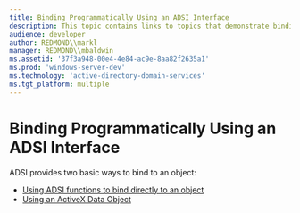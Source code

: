 ```yaml
---
title: Binding Programmatically Using an ADSI Interface
description: This topic contains links to topics that demonstrate binding to directory objects using ADSI.
audience: developer
author: REDMOND\\markl
manager: REDMOND\\mbaldwin
ms.assetid: '37f3a948-00e4-4e84-ac9e-8aa82f2635a1'
ms.prod: 'windows-server-dev'
ms.technology: 'active-directory-domain-services'
ms.tgt_platform: multiple
---
```


# Binding Programmatically Using an ADSI Interface

ADSI provides two basic ways to bind to an object:

-   [Using ADSI functions to bind directly to an object](using-adsi-functions-to-bind-directly-to-an-object.md)
-   [Using an ActiveX Data Object](using-an-activex-data-object-to-bind-to-adsi-providers.md)

 

 




